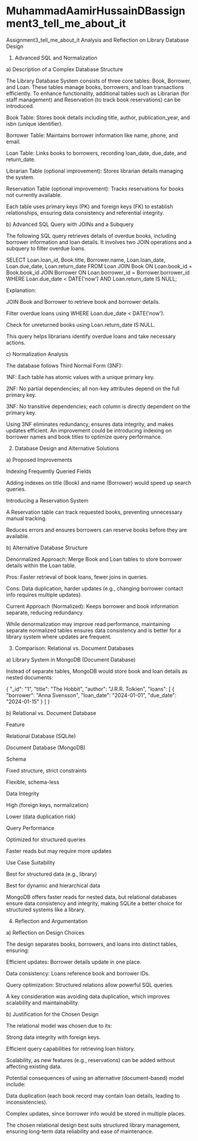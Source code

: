 # MuhammadAamirHussainDBassignment3_tell_me_about_it

Assignment3_tell_me_about_it
Analysis and Reflection on Library Database Design

1. Advanced SQL and Normalization

a) Description of a Complex Database Structure

The Library Database System consists of three core tables: Book, Borrower, and Loan. These tables manage books, borrowers, and loan transactions efficiently. To enhance functionality, additional tables such as Librarian (for staff management) and Reservation (to track book reservations) can be introduced.

Book Table: Stores book details including title, author, publication_year, and isbn (unique identifier).

Borrower Table: Maintains borrower information like name, phone, and email.

Loan Table: Links books to borrowers, recording loan_date, due_date, and return_date.

Librarian Table (optional improvement): Stores librarian details managing the system.

Reservation Table (optional improvement): Tracks reservations for books not currently available.

Each table uses primary keys (PK) and foreign keys (FK) to establish relationships, ensuring data consistency and referential integrity.

b) Advanced SQL Query with JOINs and a Subquery

The following SQL query retrieves details of overdue books, including borrower information and loan details. It involves two JOIN operations and a subquery to filter overdue loans.

SELECT Loan.loan_id, Book.title, Borrower.name, Loan.loan_date, Loan.due_date, Loan.return_date
FROM Loan
JOIN Book ON Loan.book_id = Book.book_id
JOIN Borrower ON Loan.borrower_id = Borrower.borrower_id
WHERE Loan.due_date < DATE('now') 
AND Loan.return_date IS NULL;

Explanation:

JOIN Book and Borrower to retrieve book and borrower details.

Filter overdue loans using WHERE Loan.due_date < DATE('now').

Check for unreturned books using Loan.return_date IS NULL.

This query helps librarians identify overdue loans and take necessary actions.

c) Normalization Analysis

The database follows Third Normal Form (3NF):

1NF: Each table has atomic values with a unique primary key.

2NF: No partial dependencies; all non-key attributes depend on the full primary key.

3NF: No transitive dependencies; each column is directly dependent on the primary key.

Using 3NF eliminates redundancy, ensures data integrity, and makes updates efficient. An improvement could be introducing indexing on borrower names and book titles to optimize query performance.

2. Database Design and Alternative Solutions

a) Proposed Improvements

Indexing Frequently Queried Fields

Adding indexes on title (Book) and name (Borrower) would speed up search queries.

Introducing a Reservation System

A Reservation table can track requested books, preventing unnecessary manual tracking.

Reduces errors and ensures borrowers can reserve books before they are available.

b) Alternative Database Structure

Denormalized Approach: Merge Book and Loan tables to store borrower details within the Loan table.

Pros: Faster retrieval of book loans, fewer joins in queries.

Cons: Data duplication, harder updates (e.g., changing borrower contact info requires multiple updates).

Current Approach (Normalized): Keeps borrower and book information separate, reducing redundancy.

While denormalization may improve read performance, maintaining separate normalized tables ensures data consistency and is better for a library system where updates are frequent.

3. Comparison: Relational vs. Document Databases

a) Library System in MongoDB (Document Database)

Instead of separate tables, MongoDB would store book and loan details as nested documents:

{
  "_id": "1",
  "title": "The Hobbit",
  "author": "J.R.R. Tolkien",
  "loans": [
    { "borrower": "Anna Svensson", "loan_date": "2024-01-01", "due_date": "2024-01-15" }
  ]
}

b) Relational vs. Document Database

Feature

Relational Database (SQLite)

Document Database (MongoDB)

Schema

Fixed structure, strict constraints

Flexible, schema-less

Data Integrity

High (foreign keys, normalization)

Lower (data duplication risk)

Query Performance

Optimized for structured queries

Faster reads but may require more updates

Use Case Suitability

Best for structured data (e.g., library)

Best for dynamic and hierarchical data

MongoDB offers faster reads for nested data, but relational databases ensure data consistency and integrity, making SQLite a better choice for structured systems like a library.

4. Reflection and Argumentation

a) Reflection on Design Choices

The design separates books, borrowers, and loans into distinct tables, ensuring:

Efficient updates: Borrower details update in one place.

Data consistency: Loans reference book and borrower IDs.

Query optimization: Structured relations allow powerful SQL queries.

A key consideration was avoiding data duplication, which improves scalability and maintainability.

b) Justification for the Chosen Design

The relational model was chosen due to its:

Strong data integrity with foreign keys.

Efficient query capabilities for retrieving loan history.

Scalability, as new features (e.g., reservations) can be added without affecting existing data.

Potential consequences of using an alternative (document-based) model include:

Data duplication (each book record may contain loan details, leading to inconsistencies).

Complex updates, since borrower info would be stored in multiple places.

The chosen relational design best suits structured library management, ensuring long-term data reliability and ease of maintenance.
